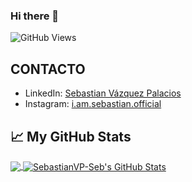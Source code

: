 ### Hi there 👋

<!--
**SebastianVP-Seb/SebastianVP-Seb** is a ✨ _special_ ✨ repository because its `README.md` (this file) appears on your GitHub profile.

Here are some ideas to get you started:

- 🔭 I’m currently working on ...
- 🌱 I’m currently learning ...
- 👯 I’m looking to collaborate on ...
- 🤔 I’m looking for help with ...
- 💬 Ask me about ...
- 📫 How to reach me: ...
- 😄 Pronouns: ...
- ⚡ Fun fact: ...
-->
![GitHub Views](https://komarev.com/ghpvc/?username=SebastianVP-Seb&color=2685BF)

## CONTACTO
- LinkedIn: [Sebastian Vázquez Palacios](https://www.linkedin.com/in/sebasti%C3%A1n-v%C3%A1zquez-palacios-2aa463179/)
- Instagram: [i.am.sebastian.official](https://www.instagram.com/i.am.sebastian.official/)
## &#x1f4c8; My GitHub Stats
<a href="https://github.com/SebastianVP-Seb/SebastianVP-Seb">
  <img align="center" src="https://github-readme-stats.vercel.app/api/top-langs/?username=fernandomireles&hide=java,html&title_color=ffffff&text_color=c9cacc&icon_color=2bbc8a&bg_color=1d1f21"/>
</a>
<a href="https://github.com/fernandomireles/fernandomireles">
  <img align="center" src="https://github-readme-stats.vercel.app/api?username=SebastianVP-Seb&show_icons=true&line_height=27&count_private=true&title_color=ffffff&text_color=c9cacc&icon_color=2bbc8a&bg_color=1d1f21" alt="SebastianVP-Seb's GitHub Stats" />
</a>
